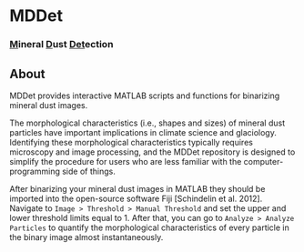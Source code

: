 # **MDDet**
### <u>M</u>ineral <u>D</u>ust <u>Det</u>ection

## About
MDDet provides interactive MATLAB scripts and functions for binarizing mineral dust images.

The morphological characteristics (i.e., shapes and sizes) of mineral dust particles have important implications in climate science and glaciology. Identifying these morphological characteristics typically requires microscopy and image processing, and the MDDet repository is designed to simplify the procedure for users who are less familiar with the computer-programming side of things.

After binarizing your mineral dust images in MATLAB they should be imported into the open-source software Fiji [Schindelin et al. 2012]. Navigate to `Image > Threshold > Manual Threshold` and set the upper and lower threshold limits equal to 1. After that, you can go to `Analyze > Analyze Particles` to quantify the morphological characteristics of every particle in the binary image almost instantaneously.
